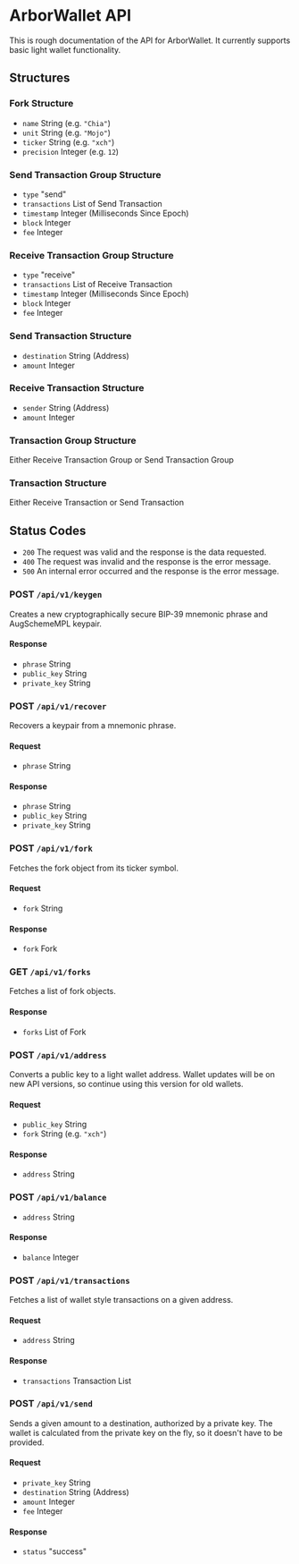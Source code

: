 # ArborWallet API
This is rough documentation of the API for ArborWallet. It currently supports basic light wallet functionality.

## Structures

### Fork Structure
* `name` String (e.g. `"Chia"`)
* `unit` String (e.g. `"Mojo"`)
* `ticker` String (e.g. `"xch"`)
* `precision` Integer (e.g. `12`)

### Send Transaction Group Structure
* `type` "send"
* `transactions` List of Send Transaction
* `timestamp` Integer (Milliseconds Since Epoch)
* `block` Integer
* `fee` Integer

### Receive Transaction Group Structure
* `type` "receive"
* `transactions` List of Receive Transaction
* `timestamp` Integer (Milliseconds Since Epoch)
* `block` Integer
* `fee` Integer

### Send Transaction Structure
* `destination` String (Address)
* `amount` Integer

### Receive Transaction Structure
* `sender` String (Address)
* `amount` Integer

### Transaction Group Structure
Either Receive Transaction Group or Send Transaction Group

### Transaction Structure
Either Receive Transaction or Send Transaction

## Status Codes
* `200` The request was valid and the response is the data requested.
* `400` The request was invalid and the response is the error message.
* `500` An internal error occurred and the response is the error message.

### POST `/api/v1/keygen`
Creates a new cryptographically secure BIP-39 mnemonic phrase and AugSchemeMPL keypair.
#### Response
* `phrase` String
* `public_key` String
* `private_key` String

### POST `/api/v1/recover`
Recovers a keypair from a mnemonic phrase.
#### Request
* `phrase` String
#### Response
* `phrase` String
* `public_key` String
* `private_key` String

### POST `/api/v1/fork`
Fetches the fork object from its ticker symbol.
#### Request
* `fork` String
#### Response
* `fork` Fork

### GET `/api/v1/forks`
Fetches a list of fork objects.
#### Response
* `forks` List of Fork

### POST `/api/v1/address`
Converts a public key to a light wallet address. Wallet updates will be on new API versions, so continue using this version for old wallets.
#### Request
* `public_key` String
* `fork` String (e.g. `"xch"`)
#### Response
* `address` String

### POST `/api/v1/balance`
* `address` String
#### Response
* `balance` Integer

### POST `/api/v1/transactions`
Fetches a list of wallet style transactions on a given address.
#### Request
* `address` String
#### Response
* `transactions` Transaction List

### POST `/api/v1/send`
Sends a given amount to a destination, authorized by a private key. The wallet is calculated from the private key on the fly, so it doesn't have to be provided.
#### Request
* `private_key` String
* `destination` String (Address)
* `amount` Integer
* `fee` Integer
#### Response
* `status` "success"